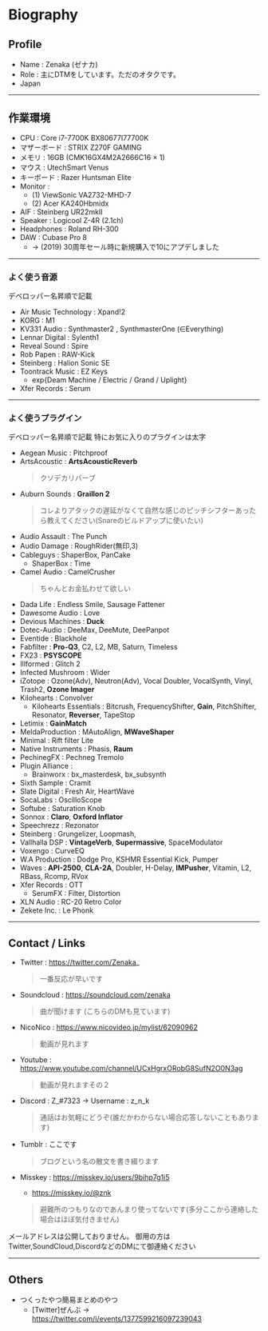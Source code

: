 # Biography

## Profile
- Name : Zenaka (ゼナカ)
- Role : 主にDTMをしています。ただのオタクです。
- Japan

-----

## 作業環境
- CPU :  Core i7-7700K BX80677I77700K
- マザーボード :  STRIX Z270F GAMING
- メモリ : 16GB (CMK16GX4M2A2666C16 × 1)
- マウス :  UtechSmart Venus
- キーボード : Razer Huntsman Elite
- Monitor : 
  - (1) ViewSonic VA2732-MHD-7
  - (2) Acer KA240Hbmidx 
- AIF : Steinberg UR22mkII
- Speaker : Logicool Z-4R (2.1ch)
- Headphones : Roland RH-300
- DAW : Cubase Pro 8
  - → (2019) 30周年セール時に新規購入で10にアプデしました

-----

### よく使う音源
デベロッパー名昇順で記載

- Air Music Technology : Xpand!2
- KORG : M1
- KV331 Audio : Synthmaster2 , SynthmasterOne (∈Everything)
- Lennar Digital : Sylenth1
- Reveal Sound : Spire
- Rob Papen : RAW-Kick
- Steinberg : Halion Sonic SE
- Toontrack Music : EZ Keys
  - exp{Deam Machine / Electric / Grand / Uplight}
- Xfer Records : Serum

-----

### よく使うプラグイン
デベロッパー名昇順で記載
特にお気に入りのプラグインは太字

- Aegean Music : Pitchproof
- ArtsAcoustic : **ArtsAcousticReverb**
  > クソデカリバーブ
- Auburn Sounds : **Graillon 2**
  > コレよりアタックの遅延がなくて自然な感じのピッチシフターあったら教えてください(Snareのビルドアップに使いたい)
- Audio Assault : The Punch
- Audio Damage : RoughRider(無印,3)
- Cableguys : ShaperBox, PanCake
  - ShaperBox : Time
- Camel Audio : CamelCrusher
  > ちゃんとお金払わせて欲しい
- Dada Life : Endless Smile, Sausage Fattener
- Dawesome Audio : Love
- Devious Machines : **Duck**
- Dotec-Audio : DeeMax, DeeMute, DeePanpot
- Eventide : Blackhole
- Fabfilter : **Pro-Q3**, C2, L2, MB, Saturn, Timeless
- FX23 : **PSYSCOPE**
- Illformed : Glitch 2
- Infected Mushroom : Wider
- iZotope : Ozone(Adv), Neutron(Adv), Vocal Doubler, VocalSynth, Vinyl, Trash2, **Ozone Imager**
- Kilohearts : Convolver
  - Kilohearts Essentials : Bitcrush, FrequencyShifter, **Gain**, PitchShifter, Resonator, **Reverser**, TapeStop
- Letimix : **GainMatch**
- MeldaProduction : MAutoAlign, **MWaveShaper**
- Minimal : Rift filter Lite
- Native Instruments : Phasis, **Raum**
- PechinegFX : Pechneg Tremolo
- Plugin Alliance : 
  - Brainworx : bx_masterdesk, bx_subsynth
- Sixth Sample : Cramit
- Slate Digital : Fresh Air, HeartWave
- SocaLabs : OscilloScope
- Softube : Saturation Knob
- Sonnox : **Claro**, **Oxford Inflator**
- Speechrezz : Rezonator
- Steinberg : Grungelizer, Loopmash, 
- Vallhalla DSP : **VintageVerb**, **Supermassive**, SpaceModulator
- Voxengo : CurveEQ
- W.A Production : Dodge Pro, KSHMR Essential Kick, Pumper
- Waves : **API-2500**, **CLA-2A**, Doubler, H-Delay, **IMPusher**, Vitamin, L2, RBass, Rcomp, RVox
- Xfer Records : OTT
  - SerumFX : Filter, Distortion
- XLN Audio : RC-20 Retro Color
- Zekete Inc. : Le Phonk

-----

## Contact / Links
- Twitter : https://twitter.com/Zenaka_ 
  > 一番反応が早いです

- Soundcloud : https://soundcloud.com/zenaka 
  > 曲が聞けます (こちらのDMも見ています)

- NicoNico : https://www.nicovideo.jp/mylist/62090962 
  > 動画が見れます

- Youtube : https://www.youtube.com/channel/UCxHgrxORobG8SufN2O0N3ag
  > 動画が見れますその２

- Discord :  Z_#7323 → Username : z_n_k
  > 通話はお気軽にどうぞ(誰だかわからない場合応答しないこともあります) 

- Tumblr : ここです
  > ブログという名の散文を書き綴ります

- Misskey : https://misskey.io/users/9bihp7g1i5 
  - https://misskey.io/@znk
  > 避難所のつもりなのであんまり使ってないです(多分ここから連絡した場合はほぼ気付きません)

メールアドレスは公開しておりません。
御用の方はTwitter,SoundCloud,DiscordなどのDMにて御連絡ください

-----

## Others
- つくったやつ簡易まとめのやつ
  - [Twitter]ぜんぶ → https://twitter.com/i/events/1377599216097239043